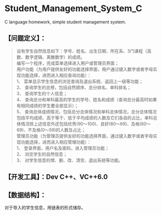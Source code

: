 # Student_Management_System_C
C language homework, simple student management system.  
## 【问题定义】：  
>设有学生自然信息如下：学号、姓名、出生日期、所在系、3门课程（高数、数字逻辑、离散数学）的成绩。  
>编写一个程序，完成菜单选择进入用户或管理员界面；  
>用户功能（为用户提供友好的功能选择界面，用户通过键入数字或者字母实现功能选择，进而进入相应查询功能）：  
>1、	菜单显示学生信息的浏览查询及退出系统、返回上一级等功能；  
>2、	查询学生的总榜，包括自然顺序、总分排名、单科排名；  
>3、	查询学生的个人信息；  
4、	查询总分和单科最高的学生的学号、姓名和成绩（查询总分最高时如果有相同成绩的学生要全部显示）；   
5、	查询总体成绩情况，包括总分总体情况和单科总体情况，总分总体情况包括平均成绩、高于等于、低于平均成绩的人数及它们各自的占比，单科总体情况除上述信息外还包括优秀(90～100)、良好(80～69)、及格(60～69)、不及格(0～59)的人数及占比；  
管理员功能（为管理员提供友好的功能选择界面，通过键入数字或者字母实现功能选择，进而进入相应管理功能）：  
1、	登录界面，用户名及密码，进入管理员功能；  
2、	浏览学生的自然信息；  
3、	对学生信息的增、删、改、清空、退出系统等功能。  
## 【开发工具】：Dev C++、VC++6.0  
## 【数据结构】：   
对于导入的学生信息，用链表的形式储存。  
